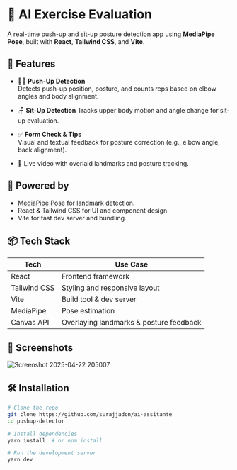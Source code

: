 # 🤖 AI Exercise Evaluation

A real-time push-up and sit-up posture detection app using **MediaPipe Pose**, built with **React**, **Tailwind CSS**, and **Vite**.

## 🚀 Features

- 🧍‍♂️ **Push-Up Detection**  
  Detects push-up position, posture, and counts reps based on elbow angles and body alignment.

- 🪑 **Sit-Up Detection**
  Tracks upper body motion and angle change for sit-up evaluation.

- ✅ **Form Check & Tips**  
  Visual and textual feedback for posture correction (e.g., elbow angle, back alignment).

- 🎥 Live video with overlaid landmarks and posture tracking.

## 🧠 Powered by

- [MediaPipe Pose](https://github.com/google/mediapipe) for landmark detection.
- React & Tailwind CSS for UI and component design.
- Vite for fast dev server and bundling.

## 📦 Tech Stack

| Tech        | Use Case                      |
|-------------|-------------------------------|
| React       | Frontend framework            |
| Tailwind CSS| Styling and responsive layout |
| Vite        | Build tool & dev server       |
| MediaPipe   | Pose estimation               |
| Canvas API  | Overlaying landmarks & posture feedback |

## 📸 Screenshots

![Screenshot 2025-04-22 205007](https://github.com/user-attachments/assets/755dee56-82dd-4650-b47a-d7207f474bc4)


## 🛠️ Installation

```bash
# Clone the repo
git clone https://github.com/surajjadon/ai-assitante
cd pushup-detector

# Install dependencies
yarn install  # or npm install

# Run the development server
yarn dev

